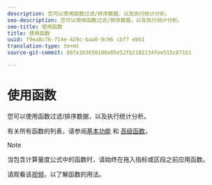 ```yaml
---
description: 您可以使用函数过滤/排序数据，以及执行统计分析。
seo-description: 您可以使用函数过滤/排序数据，以及执行统计分析。
seo-title: 使用函数
title: 使用函数
uuid: f9ea8c76-714e-429c-baa0-9c96 cbf7 ebb1
translation-type: tm+mt
source-git-commit: 86fe1b3650100a05e52fb2102134fee515c871b1

---
```



# 使用函数

您可以使用函数过滤/排序数据，以及执行统计分析。

有关所有函数的列表，请参阅[基本功能](../../../../../components/c-calcmetrics/cm-reference/cm-functions.md#concept_E3022D5EEEE145B69A23438BAF7016B2) 和 [高级函数](../../../../../components/c-calcmetrics/cm-reference/cm-adv-functions.md#concept_A5FB9127D70F4E1AA02D1ACBF4F54174)。

>[!NOTE]
>
>当包含计算量度公式中的函数时，请始终在拖入指标或区段之前应用函数。

请观看该[视频](https://youtu.be/SSyWvomnewI)，以了解函数的用法。
